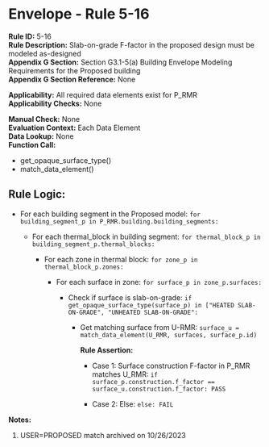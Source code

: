 
# Envelope - Rule 5-16  

**Rule ID:** 5-16  
**Rule Description:** Slab-on-grade F-factor in the proposed design must be modeled as-designed  
**Appendix G Section:** Section G3.1-5(a) Building Envelope Modeling Requirements for the Proposed building  
**Appendix G Section Reference:** None  

**Applicability:** All required data elements exist for P_RMR  
**Applicability Checks:** None  

**Manual Check:** None  
**Evaluation Context:** Each Data Element  
**Data Lookup:** None  
**Function Call:**

  - get_opaque_surface_type()
  - match_data_element()

## Rule Logic:  

- For each building segment in the Proposed model: `for building_segment_p in P_RMR.building.building_segments:`  

  - For each thermal_block in building segment: `for thermal_block_p in building_segment_p.thermal_blocks:`  

    - For each zone in thermal block: `for zone_p in thermal_block_p.zones:`  

      - For each surface in zone: `for surface_p in zone_p.surfaces:`  

        - Check if surface is slab-on-grade: `if get_opaque_surface_type(surface_p) in ["HEATED SLAB-ON-GRADE", "UNHEATED SLAB-ON-GRADE":`

          - Get matching surface from U-RMR: `surface_u = match_data_element(U_RMR, surfaces, surface_p.id)`  

            **Rule Assertion:**  

            - Case 1: Surface construction F-factor in P_RMR matches U_RMR: `if surface_p.construction.f_factor == surface_u.construction.f_factor: PASS`  

            - Case 2: Else: `else: FAIL`  

**Notes:**

1. USER=PROPOSED match archived on 10/26/2023